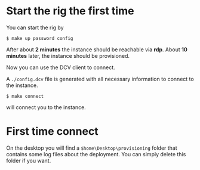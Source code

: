 # Start the rig the first time

You can start the rig by

```
$ make up password config
```

After about **2 minutes** the instance should be reachable via **rdp**.
About **10 minutes** later, the instance should be provisioned.

Now you can use the DCV client to connect.

A `./config.dcv` file is generated with all necessary information to
connect to the instance.

```
$ make connect
```

will connect you to the instance.

# First time connect

On the desktop you will find a `$home\Desktop\provisioning` folder that contains some log files about the deployment. 
You can simply delete this folder if you want.
